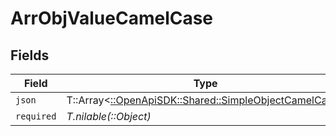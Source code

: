 # ArrObjValueCamelCase


## Fields

| Field                                                                                                 | Type                                                                                                  | Required                                                                                              | Description                                                                                           |
| ----------------------------------------------------------------------------------------------------- | ----------------------------------------------------------------------------------------------------- | ----------------------------------------------------------------------------------------------------- | ----------------------------------------------------------------------------------------------------- |
| `json`                                                                                                | T::Array<[::OpenApiSDK::Shared::SimpleObjectCamelCase](../../models/shared/simpleobjectcamelcase.md)> | :heavy_minus_sign:                                                                                    | N/A                                                                                                   |
| `required`                                                                                            | *T.nilable(::Object)*                                                                                 | :heavy_minus_sign:                                                                                    | N/A                                                                                                   |